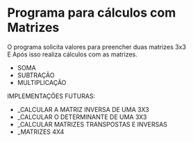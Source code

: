 # Programa para cálculos com Matrizes

O programa solicita valores para preencher duas matrizes 3x3\
E Após isso realiza cálculos com as matrizes.

- SOMA
- SUBTRAÇÃO
- MULTIPLICAÇÃO

IMPLEMENTAÇÕES FUTURAS:
- _CALCULAR A MATRIZ INVERSA DE UMA 3X3
- _CALCULAR O DETERMINANTE DE UMA 3X3
- _CALCULAR MATRIZES TRANSPOSTAS E INVERSAS
- _MATRIZES 4X4